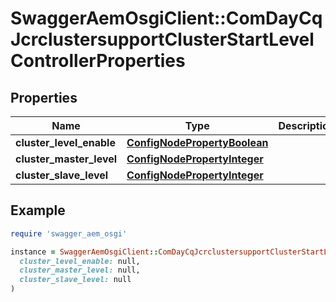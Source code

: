 # SwaggerAemOsgiClient::ComDayCqJcrclustersupportClusterStartLevelControllerProperties

## Properties

| Name | Type | Description | Notes |
| ---- | ---- | ----------- | ----- |
| **cluster_level_enable** | [**ConfigNodePropertyBoolean**](ConfigNodePropertyBoolean.md) |  | [optional] |
| **cluster_master_level** | [**ConfigNodePropertyInteger**](ConfigNodePropertyInteger.md) |  | [optional] |
| **cluster_slave_level** | [**ConfigNodePropertyInteger**](ConfigNodePropertyInteger.md) |  | [optional] |

## Example

```ruby
require 'swagger_aem_osgi'

instance = SwaggerAemOsgiClient::ComDayCqJcrclustersupportClusterStartLevelControllerProperties.new(
  cluster_level_enable: null,
  cluster_master_level: null,
  cluster_slave_level: null
)
```


